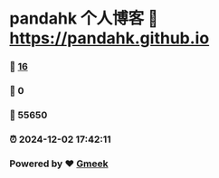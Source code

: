 # pandahk 个人博客 :link: https://pandahk.github.io 
### :page_facing_up: [16](https://pandahk.github.io/tag.html) 
### :speech_balloon: 0 
### :hibiscus: 55650 
### :alarm_clock: 2024-12-02 17:42:11 
### Powered by :heart: [Gmeek](https://github.com/Meekdai/Gmeek)
